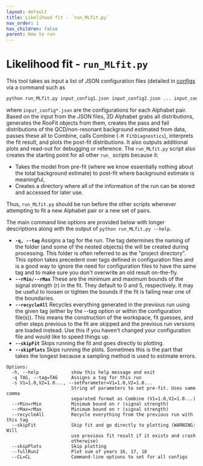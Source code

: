 ```yaml
---
layout: default
title: Likelihood fit - `run_MLfit.py`
nav_order: 1
has_children: false
parent: How to run
---
```


# Likelihood fit - `run_MLfit.py`
This tool takes as input a list of JSON configuration
files (detailed in [configs](configs) via a command such as

```bash
python run_MLfit.py input_config1.json input_config2.json ... input_configN.json
```

where `input_config*.json` are the configurations for each
Alphabet pair. Based on the input from the JSON files, 2D
Alphabet grabs all distributions, generates the RooFit objects
from them, creates the pass and fail distributions of the
QCD/non-resonant background estimated from data, passes these
all to Combine, calls Combine (`-M FitDiagnostics`), interprets the fit result, and
plots the post-fit distributions. It also outputs additional
plots and read-out for debugging or reference. The `run_MLfit.py`
script also creates the starting point for all other `run_`
scripts because it:
- Takes the model from pre-fit (where we know essentially nothing
  about the total background estimate) to post-fit where background
  estimate is meaningful,
- Creates a directory where all of the information of the run can
  be stored and accessed for later use.

Thus, `run_MLfit.py` should be run before the other scripts whenever
attempting to fit a new Alphabet pair or a new set of pairs.

The main command line options are provided below with longer descriptions
along with the output of `python run_MLfit.py --help`.

- **`-q, --tag`** Assigns a tag for the run. The tag determines the 
naming of the folder (and some of the nested objects) the will be created
during processing. This folder is often referred to as the "project directory".
This option takes precedent
over tags defined in configuration files and is a good way to ignore the need
for configuration files to have the same tag and to make
sure you don't overwrite an old result on-the-fly.
- **`--rMin/--rMax`** These are the minimum and maximum bounds of the
signal strength (r) in the fit. They default to 0 and 5, respectively.
It may be useful to loosen or tighten the bounds if the fit is failing
near one of the boundaries.
- **`--recycleAll`** Recycles everything generated in the previous run
using the given tag (either by the --tag option or within the configuration
file(s)). This means the construction of the workspace, fit guesses, and
other steps previous to the fit are skipped and the previous run versions
are loaded instead. Use this if you haven't changed your configuration
file and would like to speed things up.
- **`--skipFit`** Skips running the fit and goes directly to plotting.
- **`--skipPlots`** Skips running the plots. Sometimes this is the part
that takes the longest because a sampling method is used to estimate errors.

```
Options:
  -h, --help            show this help message and exit
  -q TAG, --tag=TAG     Assigns a tag for this run
  -s V1=1.0,V2=1.0..., --setParameter=V1=1.0,V2=1.0...
                        String of parameters to set pre-fit. Uses same comma
                        separated format as Combine (V1=1.0,V2=1.0...)
  --rMin=rMin           Minimum bound on r (signal strength)
  --rMax=rMax           Minimum bound on r (signal strength)
  --recycleAll          Recycle everything from the previous run with this tag
  --skipFit             Skip fit and go directly to plotting (WARNING: Will
                        use previous fit result if it exists and crash
                        otherwise)
  --skipPlots           Skip plotting
  --fullRun2            Plot sum of years 16, 17, 18
  --CL=CL               Command-line options to set for all configs
```